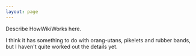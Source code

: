 ```yaml
---
layout: page
---
```


Describe HowWikiWorks here.

I think it has something to do with orang-utans, pikelets and rubber bands, but I haven't quite worked out the details yet.
